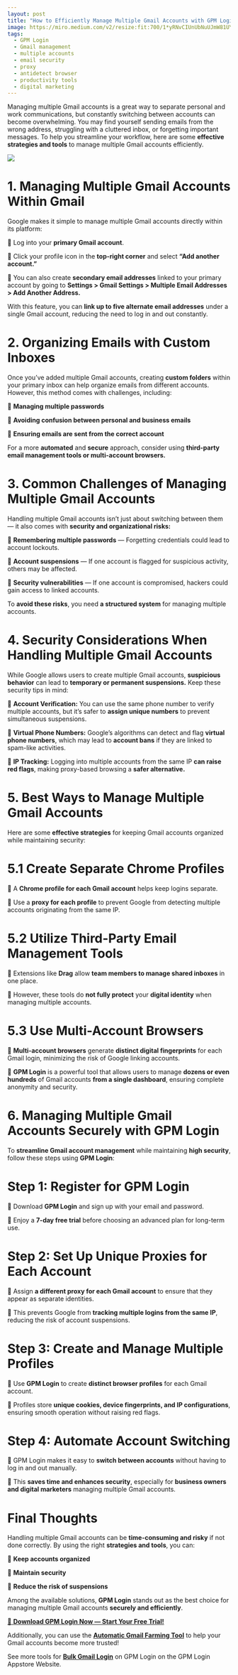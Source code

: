 ```yaml
---
layout: post
title: "How to Efficiently Manage Multiple Gmail Accounts with GPM Login"
image: https://miro.medium.com/v2/resize:fit:700/1*yRNvCIUnUbNuUJmW81UYnw.png
tags: 
  - GPM Login
  - Gmail management
  - multiple accounts
  - email security
  - proxy
  - antidetect browser
  - productivity tools
  - digital marketing
---
```


Managing multiple Gmail accounts is a great way to separate personal and work communications, but constantly switching between accounts can become overwhelming. You may find yourself sending emails from the wrong address, struggling with a cluttered inbox, or forgetting important messages. To help you streamline your workflow, here are some  **effective strategies and tools**  to manage multiple Gmail accounts efficiently.

![](https://miro.medium.com/v2/resize:fit:700/1*yRNvCIUnUbNuUJmW81UYnw.png)

# 1. Managing Multiple Gmail Accounts Within Gmail

Google makes it simple to manage multiple Gmail accounts directly within its platform:

🔹 Log into your  **primary Gmail account**.

🔹 Click your profile icon in the  **top-right corner**  and select  **“Add another account.”**

🔹 You can also create  **secondary email addresses**  linked to your primary account by going to  **Settings > Gmail Settings > Multiple Email Addresses > Add Another Address.**

With this feature, you can  **link up to five alternate email addresses**  under a single Gmail account, reducing the need to log in and out constantly.

# 2. Organizing Emails with Custom Inboxes

Once you’ve added multiple Gmail accounts, creating  **custom folders**  within your primary inbox can help organize emails from different accounts. However, this method comes with challenges, including:

🔹  **Managing multiple passwords**

🔹  **Avoiding confusion between personal and business emails**

🔹​​​​​​​  **Ensuring emails are sent from the correct account**

For a more  **automated**  and  **secure**  approach, consider using  **third-party email management tools or multi-account browsers.**

# 3. Common Challenges of Managing Multiple Gmail Accounts

Handling multiple Gmail accounts isn’t just about switching between them — it also comes with  **security and organizational risks:**

🔹  **Remembering multiple passwords**  — Forgetting credentials could lead to account lockouts.

🔹  **Account suspensions**  — If one account is flagged for suspicious activity, others may be affected.

🔹  **Security vulnerabilities**  — If one account is compromised, hackers could gain access to linked accounts.

To  **avoid these risks**, you need  **a structured system**  for managing multiple accounts.

# 4. Security Considerations When Handling Multiple Gmail Accounts

While Google allows users to create multiple Gmail accounts,  **suspicious behavior**  can lead to  **temporary or permanent suspensions.**  Keep these security tips in mind:

🔹​​​​​​​  **Account Verification:**  You can use the same phone number to verify multiple accounts, but it’s safer to  **assign unique numbers**  to prevent simultaneous suspensions.

🔹​​​​​​​  **Virtual Phone Numbers:**  Google’s algorithms can detect and flag  **virtual phone numbers**, which may lead to  **account bans**  if they are linked to spam-like activities.

🔹​​​​​​​  **IP Tracking:**  Logging into multiple accounts from the same IP  **can raise red flags**, making proxy-based browsing a  **safer alternative.**

# 5. Best Ways to Manage Multiple Gmail Accounts

Here are some  **effective strategies**  for keeping Gmail accounts organized while maintaining security:

# 5.1 Create Separate Chrome Profiles

🔹​​​​​​​ A  **Chrome profile for each Gmail account**  helps keep logins separate.

🔹​​​​​​​ Use a  **proxy for each profile**  to prevent Google from detecting multiple accounts originating from the same IP.

# 5.2 Utilize Third-Party Email Management Tools

🔹​​​​​​​ Extensions like  **Drag**  allow  **team members to manage shared inboxes**  in one place.

🔹​​​​​​​ However, these tools do  **not fully protect**  your  **digital identity**  when managing multiple accounts.

# 5.3 Use Multi-Account Browsers

🔹​​​​​​​ ​​​​​​​**Multi-account browsers**  generate  **distinct digital fingerprints**  for each Gmail login, minimizing the risk of Google linking accounts.

🔹​​​​​​​  **GPM Login**  is a powerful tool that allows users to manage  **dozens or even hundreds**  of Gmail accounts  **from a single dashboard**, ensuring complete anonymity and security.

# 6. Managing Multiple Gmail Accounts Securely with GPM Login

To  **streamline Gmail account management**  while maintaining  **high security**, follow these steps using  **GPM Login**:

# Step 1: Register for GPM Login

🔹​​​​​​​ Download  **GPM Login**  and sign up with your email and password.

🔹​​​​​​​ Enjoy a  **7-day free trial**  before choosing an advanced plan for long-term use.

# Step 2: Set Up Unique Proxies for Each Account

🔹​​​​​​​ Assign  **a different proxy for each Gmail account**  to ensure that they appear as separate identities.

🔹​​​​​​​ This prevents Google from  **tracking multiple logins from the same IP**, reducing the risk of account suspensions.

# Step 3: Create and Manage Multiple Profiles

🔹​​​​​​​ Use  **GPM Login**  to create  **distinct browser profiles**  for each Gmail account.

🔹​​​​​​​ Profiles store  **unique cookies, device fingerprints, and IP configurations**, ensuring smooth operation without raising red flags.

# Step 4: Automate Account Switching

🔹​​​​​​​ GPM Login makes it easy to  **switch between accounts**  without having to log in and out manually.

🔹​​​​​​​ This  **saves time and enhances security**, especially for  **business owners and digital marketers**  managing multiple Gmail accounts.

# Final Thoughts

Handling multiple Gmail accounts can be  **time-consuming and risky**  if not done correctly. By using the right  **strategies and tools**, you can:

🔹​​​​​​​  **Keep accounts organized**

🔹​​​​​​​  **Maintain security**

🔹​​​​​​​  **Reduce the risk of suspensions**

Among the available solutions,  **GPM Login**  stands out as the best choice for managing multiple Gmail accounts  **securely and efficiently**.

[🚀  **Download GPM Login Now — Start Your Free Trial!**](https://gpmloginapp.com/)

Additionally, you can use the  [**Automatic Gmail Farming Tool**](https://app.gpmautomate.com/app/tool-nuoi-gmail-tu-dong-doc-bao-google-news-xem-video-youtube-tool-nuoi-tai-khoan-google)  to help your Gmail accounts become more trusted!

See more tools for  [**Bulk Gmail Login**](https://app.gpmautomate.com/?keyword=login+gmail)  on GPM Login on the GPM Login Appstore Website.
